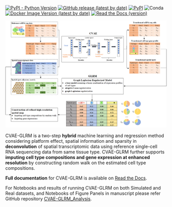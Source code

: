 [![PyPI - Python Version](https://img.shields.io/pypi/pyversions/cvae-glrm)](https://www.python.org/) [![GitHub release (latest by date)](https://img.shields.io/github/v/release/az7jh2/CVAE-GLRM)](https://github.com/az7jh2/CVAE-GLRM) [![PyPI](https://img.shields.io/pypi/v/cvae-glrm)](https://pypi.org/project/cvae-glrm/) ![Conda](https://img.shields.io/conda/v/bioconda/cvae-glrm) [![Docker Image Version (latest by date)](https://img.shields.io/docker/v/az7jh2/cvae-glrm?label=docker)](https://hub.docker.com/repository/docker/az7jh2/cvae-glrm/general) [![Read the Docs (version)](https://img.shields.io/readthedocs/cvae-glrm/latest)](https://cvae-glrm.readthedocs.io/en/latest/)

![flowchart](https://github.com/az7jh2/CVAE-GLRM/blob/gh-pages/Flowchart.png)

CVAE-GLRM is a two-step **hybrid** machine learning and regression method considering platform effect, spatial information and sparsity in **deconvolution** of spatial transcriptomic data using reference single-cell RNA sequencing data from same tissue type. CVAE-GLRM further supports **imputing cell type compositions and gene expression at enhanced resolution** by constructing random walk on the estimated cell type compositions.

**Full documentation** for CVAE-GLRM is available on [Read the Docs](https://cvae-glrm.readthedocs.io/en/latest/).

For Notebooks and results of running CVAE-GLRM on both Simulated and Real datasets, and Notebooks of Figure Panels in manuscript please refer GitHub repository [CVAE-GLRM_Analysis](https://github.com/az7jh2/CVAE-GLRM_Analysis).
